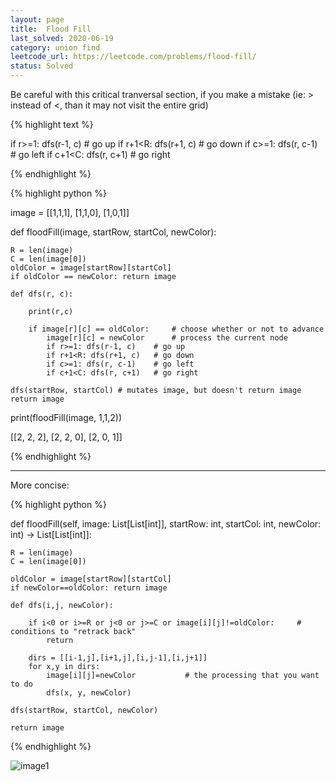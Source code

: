 ```yaml
---
layout: page
title:  Flood Fill
last_solved: 2020-06-19
category: union find
leetcode_url: https://leetcode.com/problems/flood-fill/
status: Solved
---
```


Be careful with this critical tranversal section, if you make a mistake (ie: > instead of <, than it may not visit the entire grid)

{% highlight text %}

if r>=1: dfs(r-1, c)    # go up
if r+1<R: dfs(r+1, c)   # go down
if c>=1: dfs(r, c-1)    # go left
if c+1<C: dfs(r, c+1)   # go right

{% endhighlight %}


{% highlight python %}

image = [[1,1,1],
        [1,1,0],
        [1,0,1]]


def floodFill(image, startRow, startCol, newColor):

    R = len(image)
    C = len(image[0])
    oldColor = image[startRow][startCol]
    if oldColor == newColor: return image

    def dfs(r, c):

        print(r,c)

        if image[r][c] == oldColor:     # choose whether or not to advance
            image[r][c] = newColor      # process the current node
            if r>=1: dfs(r-1, c)    # go up
            if r+1<R: dfs(r+1, c)   # go down
            if c>=1: dfs(r, c-1)    # go left
            if c+1<C: dfs(r, c+1)   # go right

    dfs(startRow, startCol) # mutates image, but doesn't return image
    return image

print(floodFill(image, 1,1,2))  

[[2, 2, 2],
 [2, 2, 0],
 [2, 0, 1]]

{% endhighlight %}


_________________


More concise:

{% highlight python %}

def floodFill(self, image: List[List[int]], startRow: int, startCol: int, newColor: int) -> List[List[int]]:
    
    R = len(image)
    C = len(image[0])
    
    oldColor = image[startRow][startCol]
    if newColor==oldColor: return image
    
    def dfs(i,j, newColor):
        
        if i<0 or i>=R or j<0 or j>=C or image[i][j]!=oldColor:     # conditions to "retrack back"
            return
        
        dirs = [[i-1,j],[i+1,j],[i,j-1],[i,j+1]]
        for x,y in dirs:
            image[i][j]=newColor           # the processing that you want to do
            dfs(x, y, newColor)
    
    dfs(startRow, startCol, newColor)
    
    return image

{% endhighlight %}

![image1]()